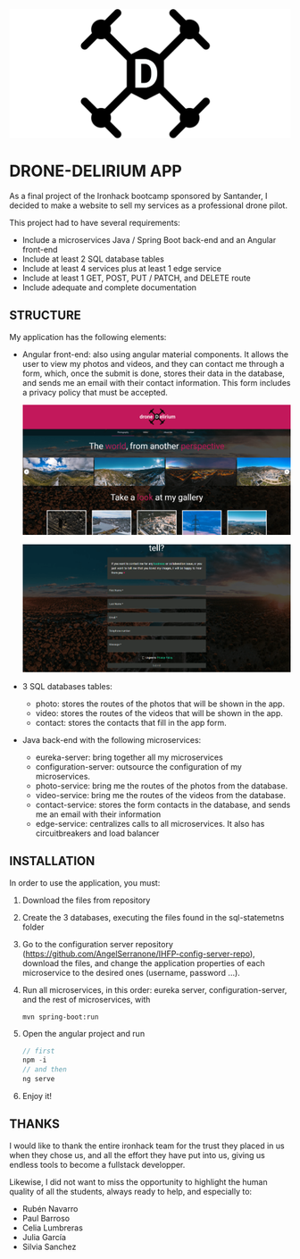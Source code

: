 <img src="angular-frontend\src\assets\images\icons\banner.png" style="zoom:50%;" />

# DRONE-DELIRIUM APP

As a final project of the Ironhack bootcamp sponsored by Santander, I decided to make a website to sell my services as a professional drone pilot. 

This project had to have several requirements:

- Include a microservices Java / Spring Boot back-end and an Angular front-end
- Include at least 2 SQL database tables
- Include at least 4 services plus at least 1 edge service
- Include at least 1 GET, POST, PUT / PATCH, and DELETE route
- Include adequate and complete documentation

## STRUCTURE

My application has the following elements:

- Angular front-end: also using angular material components. It allows the user to view my photos and videos, and they can contact me through a form, which, once the submit is done, stores their data in the database, and sends me an email with their contact information. This form includes a privacy policy that must be accepted.

  ![](screenshots\captura1.png)

  ![](screenshots\captura2.png)

- 3 SQL databases tables:

  - photo: stores the routes of the photos that will be shown in the app.
  - video: stores the routes of the videos that will be shown in the app.
  - contact: stores the contacts that fill in the app form.

- Java back-end with the following microservices:

  - eureka-server: bring together all my microservices
  - configuration-server: outsource the configuration of my microservices.
  - photo-service: bring me the routes of the photos from the database.
  - video-service: bring me the routes of the videos from the database.
  - contact-service: stores the form contacts in the database, and sends me an email with their information
  - edge-service: centralizes calls to all microservices. It also has circuitbreakers and load balancer

## INSTALLATION

In order to use the application, you must:

1.  Download the files from repository

2. Create the 3 databases, executing the files found in the sql-statemetns folder

3. Go to the configuration server repository (https://github.com/AngelSerranone/IHFP-config-server-repo), download the files, and change the application properties of each microservice to the desired ones (username, password ...).

4. Run all microservices, in this order: eureka server, configuration-server, and the rest of microservices, with

   ```
   mvn spring-boot:run
   ```

5. Open the angular project and run

   ```typescript
   // first
   npm -i
   // and then
   ng serve
   ```

6. Enjoy it!

## THANKS

I would like to thank the entire ironhack team for the trust they placed in us when they chose us, and all the effort they have put into us, giving us endless tools to become a fullstack developper.

Likewise, I did not want to miss the opportunity to highlight the human quality of all the students, always ready to help, and especially to:

- Rubén Navarro
- Paul Barroso
- Celia Lumbreras
- Julia García
- Silvia Sanchez
















